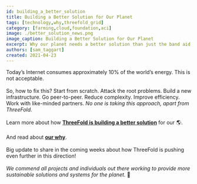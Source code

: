 ```yaml
---
id: building_a_better_solution
title: Building a Better Solution for Our Planet
tags: [technology,why,threefold_grid]
category: [farming,cloud,foundation,aci]
image: ./better_solution_news.png
image_caption: Building a Better Solution for Our Planet
excerpt: Why our planet needs a better solution than just the band aid approach.
authors: [sam_taggart]
created: 2021-04-23
---
```


Today’s Internet consumes approximately 10% of the world’s energy. This is not acceptable.
<br>
<br>
So, how to fix this? Start from scratch. Attack the root problems. Build a new infrastructure. Go peer-to-peer. Reduce complexity. Improve efficiency. Work with like-minded partners. *No one is taking this approach, apart from ThreeFold.*
<br>
<br>
Learn more about how **[ThreeFold is building a better solution](https://threefold.io/blog/post/for_our_planet/)** for our 🌎.
<br>
<br>
And read about **[our why](https://threefold.io/why)**.
<br>
<br>
Big update to share in the coming weeks about how ThreeFold is pushing even further in this direction!
<br>
<br>
*We commend all projects and individuals out there working to provide more sustainable solutions and systems for the planet.* 🙏